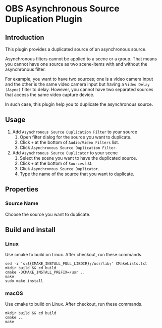 # OBS Asynchronous Source Duplication Plugin

## Introduction

This plugin provides a duplicated source of an asynchronous source.

Asynchronous filters cannot be applied to a scene or a group.
That means you cannot have one source as two scene-items with and without the asynchronous filter.

For example, you want to have two sources;
one is a video camera input and the other is the same video camera input but having a `Video Delay (Async)` filter to delay.
However, you cannot have two separated sources that access the same video capture device.

In such case, this plugin help you to duplicate the asynchronous source.

## Usage

1. Add `Asynchronous Source Duplication Filter` to your source
   1. Open filter dialog for the source you want to duplicate.
   2. Click `+` at the bottom of `Audio/Video Filters` list.
   3. Click `Asynchronous Source Duplication Filter`.
2. Add `Asynchronous Source Duplicator` to your scene
   1. Select the scene you want to have the duplicated source.
   2. Click `+` at the bottom of `Sources` list.
   3. Click `Asynchronous Source Duplicator`.
   4. Type the name of the source that you want to duplicate.

## Properties

### Source Name

Choose the source you want to duplicate.

## Build and install
### Linux
Use cmake to build on Linux. After checkout, run these commands.
```
sed -i 's;${CMAKE_INSTALL_FULL_LIBDIR};/usr/lib;' CMakeLists.txt
mkdir build && cd build
cmake -DCMAKE_INSTALL_PREFIX=/usr ..
make
sudo make install
```

### macOS
Use cmake to build on Linux. After checkout, run these commands.
```
mkdir build && cd build
cmake ..
make
```
